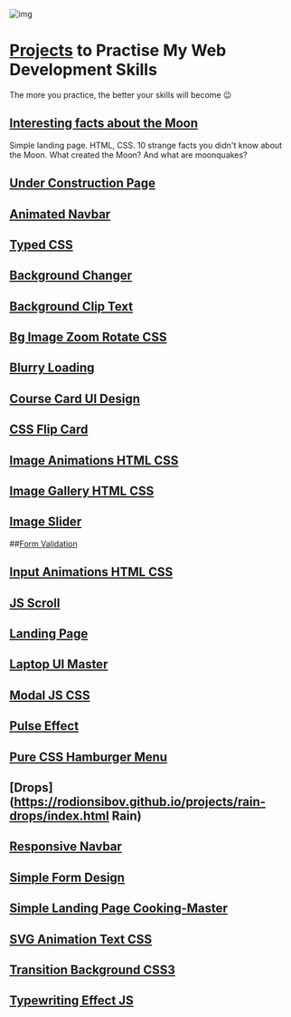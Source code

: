 ![img](https://rodionsibov.github.io/projects/projects-start-page.png)

# [Projects](https://rodionsibov.github.io/projects/index.html "See projects") to Practise My Web Development Skills

The more you practice, the better your skills will become 😉

## [Interesting facts about the Moon](https://rodionsibov.github.io/projects/facts-about-the-moon/index.html)

Simple landing page. HTML, CSS. 10 strange facts you didn't know about the Moon. What created the Moon? And what are moonquakes?

## [Under Construction Page](https://rodionsibov.github.io/projects/under-construction-page/index.html)

## [Animated Navbar](https://rodionsibov.github.io/projects/animated-navbar/index.html)

## [Typed CSS](https://rodionsibov.github.io/projects/typed-css/index.html)

## [Background Changer](https://rodionsibov.github.io/projects/background-changer/index.html)

## [Background Clip Text](https://rodionsibov.github.io/projects/background-clip-text/index.html)

## [Bg Image Zoom Rotate CSS](https://rodionsibov.github.io/projects/bg-image-zoom-rotate-css/index.html)

## [Blurry Loading](https://rodionsibov.github.io/projects/blurry-loading/index.html)

## [Course Card UI Design](https://rodionsibov.github.io/projects/course-card-ui-design/index.html)

## [CSS Flip Card](https://rodionsibov.github.io/projects/css-flip-card/index.html)

## [Image Animations HTML CSS](https://rodionsibov.github.io/projects/image-animations-html-css/index.html)

## [Image Gallery HTML CSS](https://rodionsibov.github.io/projects/image-gallery-html-css/index.html)

## [Image Slider](https://rodionsibov.github.io/projects/image-slider/index.html)

##[Form Validation](https://rodionsibov.github.io/projects/form-validation/index.html)

## [Input Animations HTML CSS](https://rodionsibov.github.io/projects/input-animations-html-css/index.html)

## [JS Scroll](https://rodionsibov.github.io/projects/js-scroll/index.html)

## [Landing Page](https://rodionsibov.github.io/projects/landing-page/index.html)

## [Laptop UI Master](https://rodionsibov.github.io/projects/laptop-ui-master/index.html)

## [Modal JS CSS](https://rodionsibov.github.io/projects/modal-js-css/index.html)

## [Pulse Effect](https://rodionsibov.github.io/projects/pulse-effect/index.html)

## [Pure CSS Hamburger Menu](https://rodionsibov.github.io/projects/pure-css-hamburger-menu/index.html)

## [Drops](https://rodionsibov.github.io/projects/rain-drops/index.html Rain)

## [Responsive Navbar](https://rodionsibov.github.io/projects/responsive-navbar/index.html)

## [Simple Form Design](https://rodionsibov.github.io/projects/simple-form-design/index.html)

## [Simple Landing Page Cooking-Master](https://rodionsibov.github.io/projects/simple-landing-page-cooking-master/index.html)

## [SVG Animation Text CSS](https://rodionsibov.github.io/projects/svg-animation-text-css/index.html)

## [Transition Background CSS3](https://rodionsibov.github.io/projects/transition-background-css3/index.html)

## [Typewriting Effect JS](https://rodionsibov.github.io/projects/typewriting-effect-js/index.html)



